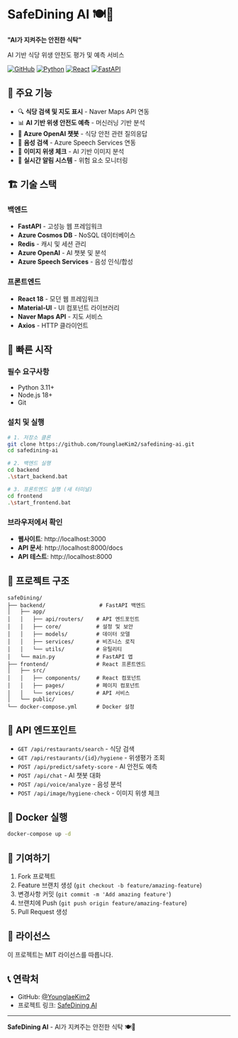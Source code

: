 # SafeDining AI 🍽️🤖
**"AI가 지켜주는 안전한 식탁"**

AI 기반 식당 위생 안전도 평가 및 예측 서비스

[![GitHub](https://img.shields.io/badge/GitHub-safedining--ai-blue?logo=github)](https://github.com/YounglaeKim2/safedining-ai)
[![Python](https://img.shields.io/badge/Python-3.11-blue?logo=python)](https://python.org)
[![React](https://img.shields.io/badge/React-18-blue?logo=react)](https://reactjs.org)
[![FastAPI](https://img.shields.io/badge/FastAPI-Latest-green?logo=fastapi)](https://fastapi.tiangolo.com)

## 🌟 주요 기능
- 🔍 **식당 검색 및 지도 표시** - Naver Maps API 연동
- 📊 **AI 기반 위생 안전도 예측** - 머신러닝 기반 분석
- 💬 **Azure OpenAI 챗봇** - 식당 안전 관련 질의응답
- 🎤 **음성 검색** - Azure Speech Services 연동
- 📸 **이미지 위생 체크** - AI 기반 이미지 분석
- 🔔 **실시간 알림 시스템** - 위험 요소 모니터링

## 🏗️ 기술 스택

### 백엔드
- **FastAPI** - 고성능 웹 프레임워크
- **Azure Cosmos DB** - NoSQL 데이터베이스
- **Redis** - 캐시 및 세션 관리
- **Azure OpenAI** - AI 챗봇 및 분석
- **Azure Speech Services** - 음성 인식/합성

### 프론트엔드
- **React 18** - 모던 웹 프레임워크
- **Material-UI** - UI 컴포넌트 라이브러리
- **Naver Maps API** - 지도 서비스
- **Axios** - HTTP 클라이언트

## 🚀 빠른 시작

### 필수 요구사항
- Python 3.11+
- Node.js 18+
- Git

### 설치 및 실행
```bash
# 1. 저장소 클론
git clone https://github.com/YounglaeKim2/safedining-ai.git
cd safedining-ai

# 2. 백엔드 실행
cd backend
.\start_backend.bat

# 3. 프론트엔드 실행 (새 터미널)
cd frontend
.\start_frontend.bat
```

### 브라우저에서 확인
- **웹사이트**: http://localhost:3000
- **API 문서**: http://localhost:8000/docs
- **API 테스트**: http://localhost:8000

## 📁 프로젝트 구조
```
safeDining/
├── backend/                 # FastAPI 백엔드
│   ├── app/
│   │   ├── api/routers/    # API 엔드포인트
│   │   ├── core/           # 설정 및 보안
│   │   ├── models/         # 데이터 모델
│   │   ├── services/       # 비즈니스 로직
│   │   └── utils/          # 유틸리티
│   └── main.py             # FastAPI 앱
├── frontend/               # React 프론트엔드
│   ├── src/
│   │   ├── components/     # React 컴포넌트
│   │   ├── pages/          # 페이지 컴포넌트
│   │   └── services/       # API 서비스
│   └── public/
└── docker-compose.yml      # Docker 설정
```

## 🔗 API 엔드포인트
- `GET /api/restaurants/search` - 식당 검색
- `GET /api/restaurants/{id}/hygiene` - 위생평가 조회
- `POST /api/predict/safety-score` - AI 안전도 예측
- `POST /api/chat` - AI 챗봇 대화
- `POST /api/voice/analyze` - 음성 분석
- `POST /api/image/hygiene-check` - 이미지 위생 체크

## 🐳 Docker 실행
```bash
docker-compose up -d
```

## 🤝 기여하기
1. Fork 프로젝트
2. Feature 브랜치 생성 (`git checkout -b feature/amazing-feature`)
3. 변경사항 커밋 (`git commit -m 'Add amazing feature'`)
4. 브랜치에 Push (`git push origin feature/amazing-feature`)
5. Pull Request 생성

## 📄 라이선스
이 프로젝트는 MIT 라이선스를 따릅니다.

## 📞 연락처
- GitHub: [@YounglaeKim2](https://github.com/YounglaeKim2)
- 프로젝트 링크: [SafeDining AI](https://github.com/YounglaeKim2/safedining-ai)

---
**SafeDining AI** - AI가 지켜주는 안전한 식탁 🍽️🤖

